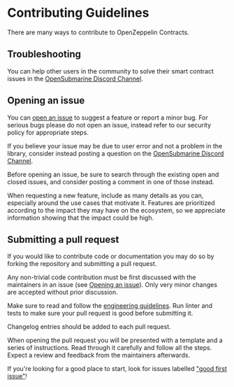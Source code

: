 # Contributing Guidelines

There are many ways to contribute to OpenZeppelin Contracts.

## Troubleshooting

You can help other users in the community to solve their smart contract issues in the [OpenSubmarine Discord Channel].

[OpenSubmarine Discord Channel]: https://discord.com/channels/1055863853633785857/1331392190282465280

## Opening an issue

You can [open an issue] to suggest a feature or report a minor bug. For serious bugs please do not open an issue, instead refer to our security policy for appropriate steps.

If you believe your issue may be due to user error and not a problem in the library, consider instead posting a question on the [OpenSubmarine Discord Channel].

Before opening an issue, be sure to search through the existing open and closed issues, and consider posting a comment in one of those instead.

When requesting a new feature, include as many details as you can, especially around the use cases that motivate it. Features are prioritized according to the impact they may have on the ecosystem, so we appreciate information showing that the impact could be high.


[open an issue]: https://github.com/Open-Submarine/opensubmarine-contracts/issues/new/choose

## Submitting a pull request

If you would like to contribute code or documentation you may do so by forking the repository and submitting a pull request.

Any non-trivial code contribution must be first discussed with the maintainers in an issue (see [Opening an issue](#opening-an-issue)). Only very minor changes are accepted without prior discussion.

Make sure to read and follow the [engineering guidelines](./GUIDELINES.md). Run linter and tests to make sure your pull request is good before submitting it.

Changelog entries should be added to each pull request.

When opening the pull request you will be presented with a template and a series of instructions. Read through it carefully and follow all the steps. Expect a review and feedback from the maintainers afterwards.

If you're looking for a good place to start, look for issues labelled ["good first issue"](https://github.com/Open-Submarine/opensubmarine-contracts/labels/good%20first%20issue)!
